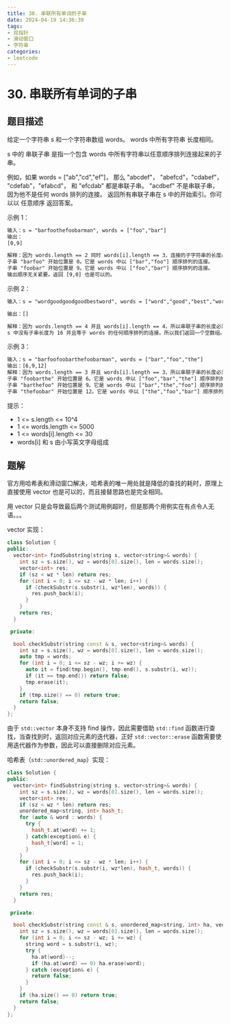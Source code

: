 ```yaml
---
title: 30. 串联所有单词的子串
date: 2024-04-19 14:36:39
tags: 
- 双指针
- 滑动窗口
- 字符串
categories:
- leetcode
---
```


# 30. 串联所有单词的子串

## 题目描述

给定一个字符串 s 和一个字符串数组 words。 words 中所有字符串 长度相同。

 s 中的 串联子串 是指一个包含  words 中所有字符串以任意顺序排列连接起来的子串。

例如，如果 words = ["ab","cd","ef"]， 那么 "abcdef"， "abefcd"，"cdabef"， "cdefab"，"efabcd"， 和 "efcdab" 都是串联子串。 "acdbef" 不是串联子串，因为他不是任何 words 排列的连接。
返回所有串联子串在 s 中的开始索引。你可以以 任意顺序 返回答案。

示例 1：

```txt
输入：s = "barfoothefoobarman", words = ["foo","bar"]
输出：
[0,9]

解释：因为 words.length == 2 同时 words[i].length == 3，连接的子字符串的长度必须为 6。
子串 "barfoo" 开始位置是 0。它是 words 中以 ["bar","foo"] 顺序排列的连接。
子串 "foobar" 开始位置是 9。它是 words 中以 ["foo","bar"] 顺序排列的连接。
输出顺序无关紧要。返回 [9,0] 也是可以的。
```

示例 2：

```txt
输入：s = "wordgoodgoodgoodbestword", words = ["word","good","best","word"]

输出：[]

解释：因为 words.length == 4 并且 words[i].length == 4，所以串联子串的长度必须为 16。
s 中没有子串长度为 16 并且等于 words 的任何顺序排列的连接。所以我们返回一个空数组。
```

示例 3：

```txt
输入：s = "barfoofoobarthefoobarman", words = ["bar","foo","the"]
输出：[6,9,12]
解释：因为 words.length == 3 并且 words[i].length == 3，所以串联子串的长度必须为 9。
子串 "foobarthe" 开始位置是 6。它是 words 中以 ["foo","bar","the"] 顺序排列的连接。
子串 "barthefoo" 开始位置是 9。它是 words 中以 ["bar","the","foo"] 顺序排列的连接。
子串 "thefoobar" 开始位置是 12。它是 words 中以 ["the","foo","bar"] 顺序排列的连接。
```

提示：

+ 1 <= s.length <= 10^4
+ 1 <= words.length <= 5000
+ 1 <= words[i].length <= 30
+ words[i] 和 s 由小写英文字母组成

## 题解

官方用哈希表和滑动窗口解决，哈希表的唯一用处就是降低的查找的耗时，原理上直接使用 vector 也是可以的，而且接替思路也是完全相同。

用 vector 只是会导致最后两个测试用例超时，但是那两个用例实在有点令人无语。。。

vector 实现：

```cpp
class Solution {
public:
  vector<int> findSubstring(string s, vector<string>& words) {
    int sz = s.size(), wz = words[0].size(), len = words.size();
    vector<int> res;
    if (sz < wz * len) return res;
    for (int i = 0; i <= sz - wz * len; i++) {
      if (checkSubstr(s.substr(i, wz*len), words)) {
        res.push_back(i);
      }
    }
    return res;
  }

 private:

  bool checkSubstr(string const & s, vector<string>& words) {
    int sz = s.size(), wz = words[0].size(), len = words.size();
    auto tmp = words;
    for (int i = 0; i <= sz - wz; i += wz) {
      auto it = find(tmp.begin(), tmp.end(), s.substr(i, wz));
      if (it == tmp.end()) return false;
      tmp.erase(it);
    }
    if (tmp.size() == 0) return true;
    return false;
  }
};
```

由于 `std::vector` 本身不支持 find 操作，因此需要借助 `std::find` 函数进行查找，当查找到时，返回对应元素的迭代器，正好 `std::vector::erase` 函数需要使用迭代器作为参数，因此可以直接删除对应元素。

哈希表（`std::unordered_map`）实现：

```cpp
class Solution {
public:
  vector<int> findSubstring(string s, vector<string>& words) {
    int sz = s.size(), wz = words[0].size(), len = words.size();
    vector<int> res;
    if (sz < wz * len) return res;
    unordered_map<string, int> hash_t;
    for (auto & word : words) {
      try {
        hash_t.at(word) += 1;
      } catch(exception& e) {
        hash_t[word] = 1;
      }
    }
    for (int i = 0; i <= sz - wz * len; i++) {
      if (checkSubstr(s.substr(i, wz*len), hash_t, words)) {
        res.push_back(i);
      }
    }
    return res;
  }

 private:

  bool checkSubstr(string const & s, unordered_map<string, int> ha, vector<string>& words) {
    int sz = s.size(), wz = words[0].size(), len = words.size();
    for (int i = 0; i <= sz - wz; i += wz) {
      string word = s.substr(i, wz);
      try {
        ha.at(word)--;
        if (ha.at(word) == 0) ha.erase(word);
      } catch (exception& e) {
        return false;
      }
    }
    if (ha.size() == 0) return true;
    return false;
  }
};
```
